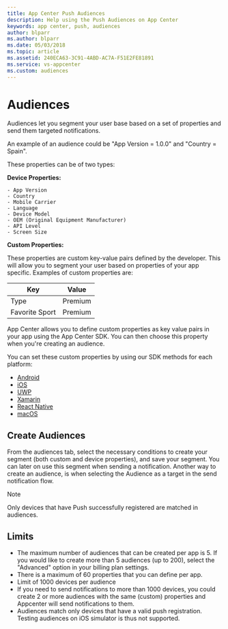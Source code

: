 ```yaml
---
title: App Center Push Audiences
description: Help using the Push Audiences on App Center
keywords: app center, push, audiences
author: blparr
ms.author: blparr
ms.date: 05/03/2018
ms.topic: article
ms.assetid: 240ECA63-3C91-4ABD-AC7A-F51E2FE81891
ms.service: vs-appcenter
ms.custom: audiences
---
```



# Audiences

Audiences let you segment your user base based on a set of properties and send them targeted notifications.

An example of an audience could be "App Version = 1.0.0" and "Country = Spain".

These properties can be of two types:

**Device Properties:**

    - App Version
    - Country
    - Mobile Carrier
    - Language
    - Device Model
    - OEM (Original Equipment Manufacturer)
    - API Level
    - Screen Size

**Custom Properties:**

These properties are custom key-value pairs defined by the developer. This will allow you to segment your user based on properties of your app specific.
Examples of custom properties are:


| Key            | Value   |
| -------------- | ------- |
| Type           | Premium |
| Favorite Sport | Premium |


App Center allows you to define custom properties as key value pairs in your app using the App Center SDK. You can then choose this property when you're creating an audience.

You can set these custom properties by using our SDK methods for each platform:

- [Android](~/sdk/other-apis/android.md#use-custom-properties) 
- [iOS](~/sdk/other-apis/ios.md#use-custom-properties)
- [UWP](~/sdk/other-apis/uwp.md#use-custom-properties)
- [Xamarin](~/sdk/other-apis/xamarin.md#use-custom-properties)
- [React Native](~/sdk/other-apis/react-native.md#use-custom-properties)
- [macOS](~/sdk/other-apis/macos.md#use-custom-properties)

## Create Audiences

From the audiences tab, select the necessary conditions to create your segment (both custom and device properties), and save your segment. You can later on use this segment when sending a notification.
Another way to create an audience, is when selecting the Audience as a target in the send notification flow.

> [!NOTE]
> Only devices that have Push successfully registered are matched in audiences.


## Limits

- The maximum number of audiences that can be created per app is 5. If you would like to create more than 5 audiences (up to 200), select the "Advanced" option in your billing plan settings.
- There is a maximum of 60 properties that you can define per app.
- Limit of 1000 devices per audience
- If you need to send notifications to more than 1000 devices, you could create 2 or more audiences with the same (custom) properties and Appcenter will send notifications to them.
- Audiences match only devices that have a valid push registration. Testing audiences on iOS simulator is thus not supported.
